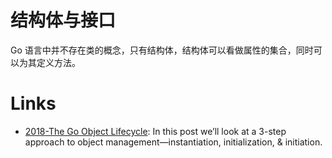 # 结构体与接口

Go 语言中并不存在类的概念，只有结构体，结构体可以看做属性的集合，同时可以为其定义方法。

# Links

- [2018-The Go Object Lifecycle](https://middlemost.com/object-lifecycle/): In this post we’ll look at a 3-step approach to object management—instantiation, initialization, & initiation.
